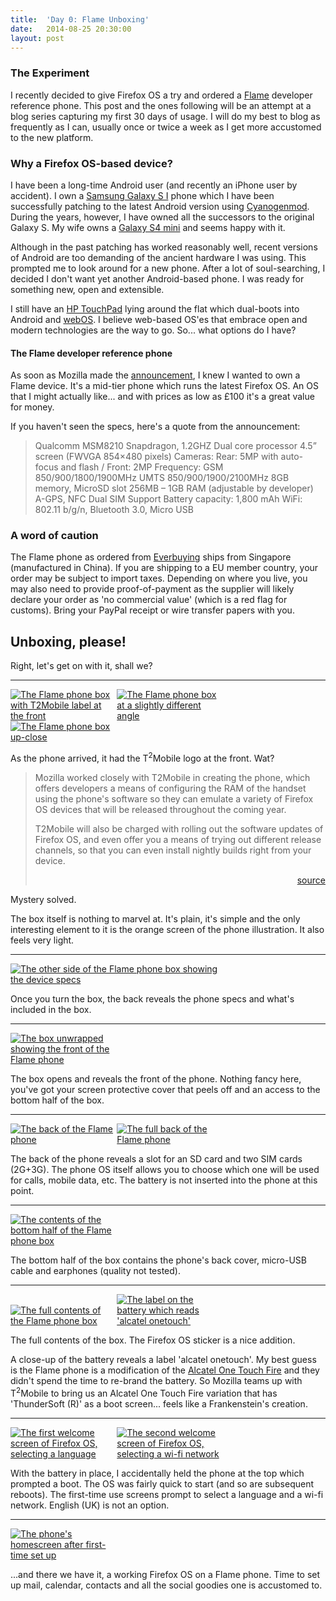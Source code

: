 ```yaml
---
title:  'Day 0: Flame Unboxing'
date:   2014-08-25 20:30:00
layout: post
---
```


### The Experiment

I recently decided to give Firefox OS a try and ordered a [Flame][flame] developer reference phone. This post and the ones following will be an attempt at a blog series capturing my first 30 days of usage. I will do my best to blog as frequently as I can, usually once or twice a week as I get more accustomed to the new platform.

  [flame]: https://developer.mozilla.org/en-US/Firefox_OS/Developer_phone_guide/Flame

### Why a Firefox OS-based device?

I have been a long-time Android user (and recently an iPhone user by accident). I own a [Samsung Galaxy S I][galaxy1] phone which I have been successfully patching to the latest Android version using [Cyanogenmod][cyanogenmod]. During the years, however, I have owned all the successors to the original Galaxy S. My wife owns a [Galaxy S4 mini][galaxis4mini] and seems happy with it.

Although in the past patching has worked reasonably well, recent versions of Android are too demanding of the ancient hardware I was using. This prompted me to look around for a new phone. After a lot of soul-searching, I decided I don't want yet another Android-based phone. I was ready for something new, open and extensible.

I still have an [HP TouchPad][touchpad] lying around the flat which dual-boots into Android and [webOS][webos]. I believe web-based OS'es that embrace open and modern technologies are the way to go. So... what options do I have?

#### The Flame developer reference phone

As soon as Mozilla made the [announcement], I knew I wanted to own a Flame device. It's a mid-tier phone which runs the latest Firefox OS. An OS that I might actually like... and with prices as low as £100 it's a great value for money.

If you haven't seen the specs, here's a quote from the announcement:

> Qualcomm MSM8210 Snapdragon, 1.2GHZ Dual core processor
> 4.5” screen (FWVGA 854×480 pixels)
> Cameras: Rear: 5MP with auto-focus and flash / Front: 2MP
> Frequency: GSM 850/900/1800/1900MHz
> UMTS 850/900/1900/2100MHz
> 8GB memory, MicroSD slot
> 256MB – 1GB RAM (adjustable by developer)
> A-GPS, NFC
> Dual SIM Support
> Battery capacity: 1,800 mAh
> WiFi: 802.11 b/g/n, Bluetooth 3.0, Micro USB

### A word of caution

The Flame phone as ordered from [Everbuying] ships from Singapore (manufactured in China). If you are shipping to a EU member country, your order may be subject to import taxes. Depending on where you live, you may also need to provide proof-of-payment as the supplier will likely declare your order as 'no commercial value' (which is a red flag for customs). Bring your PayPal receipt or wire transfer papers with you.

  [galaxy1]: http://www.gsmarena.com/samsung_i9000_galaxy_s-3115.php
  [galaxis4mini]: http://www.gsmarena.com/samsung_i9190_galaxy_s4_mini-5375.php
  [cyanogenmod]: http://www.cyanogenmod.org/
  [touchpad]: http://en.wikipedia.org/wiki/HP_TouchPad
  [webos]: http://en.wikipedia.org/wiki/WebOS
  [announcement]: https://hacks.mozilla.org/2014/05/flame-firefox-os-developer-phone/
  [Everbuying]: http://www.everbuying.com/product549652.html

## Unboxing, please!

Right, let's get on with it, shall we?

----

<a href="{{ site.base | xml_escape }}/assets/images/2014/08/25/day0-flame-unboxing/DSC_1132.jpg" target="_blank"><img src="{{ site.base | xml_escape }}/assets/images/2014/08/25/day0-flame-unboxing/DSC_1132.jpg" alt="The Flame phone box with T2Mobile label at the front" style="max-width: 33%; max-height: 180px;"></a> <a href="{{ site.base | xml_escape }}/assets/images/2014/08/25/day0-flame-unboxing/DSC_1133.jpg" target="_blank"><img src="{{ site.base | xml_escape }}/assets/images/2014/08/25/day0-flame-unboxing/DSC_1133.jpg" alt="The Flame phone box at a slightly different angle" style="max-width: 33%; max-height: 180px;"></a> <a href="{{ site.base | xml_escape }}/assets/images/2014/08/25/day0-flame-unboxing/DSC_1134.jpg" target="_blank"><img src="{{ site.base | xml_escape }}/assets/images/2014/08/25/day0-flame-unboxing/DSC_1134.jpg" alt="The Flame phone box up-close" style="max-width: 33%; max-height: 180px;"></a>

As the phone arrived, it had the T<sup>2</sup>Mobile logo at the front. Wat?

> Mozilla worked closely with T2Mobile in creating the phone, which offers developers a means of configuring the RAM of the handset using the phone's software so they can emulate a variety of Firefox OS devices that will be released throughout the coming year.
>
> T2Mobile will also be charged with rolling out the software updates of Firefox OS, and even offer you a means of trying out different release channels, so that you can even install nightly builds right from your device.
>
> <div align="right"><a href="http://www.t2mobile.com/index.php?r=section/article&id=53">source</a></div>

Mystery solved.

The box itself is nothing to marvel at. It's plain, it's simple and the only interesting element to it is the orange screen of the phone illustration. It also feels very light.

----

<a href="{{ site.base | xml_escape }}/assets/images/2014/08/25/day0-flame-unboxing/DSC_1135.jpg" target="_blank"><img src="{{ site.base | xml_escape }}/assets/images/2014/08/25/day0-flame-unboxing/DSC_1135.jpg" alt="The other side of the Flame phone box showing the device specs" style="max-width: 66%; max-height: 360px;"></a>

Once you turn the box, the back reveals the phone specs and what's included in the box.

----

<a href="{{ site.base | xml_escape }}/assets/images/2014/08/25/day0-flame-unboxing/DSC_1136.jpg" target="_blank"><img src="{{ site.base | xml_escape }}/assets/images/2014/08/25/day0-flame-unboxing/DSC_1136.jpg" alt="The box unwrapped showing the front of the Flame phone" style="max-width: 33%; max-height: 180px;"></a>

The box opens and reveals the front of the phone. Nothing fancy here, you've got your screen protective cover that peels off and an access to the bottom half of the box.

----

<a href="{{ site.base | xml_escape }}/assets/images/2014/08/25/day0-flame-unboxing/DSC_1139.jpg" target="_blank"><img src="{{ site.base | xml_escape }}/assets/images/2014/08/25/day0-flame-unboxing/DSC_1139.jpg" alt="The back of the Flame phone" style="max-width: 33%; max-height: 180px;"></a> <a href="{{ site.base | xml_escape }}/assets/images/2014/08/25/day0-flame-unboxing/DSC_1140.jpg" target="_blank"><img src="{{ site.base | xml_escape }}/assets/images/2014/08/25/day0-flame-unboxing/DSC_1140.jpg" alt="The full back of the Flame phone" style="max-width: 33%; max-height: 180px;"></a>

The back of the phone reveals a slot for an SD card and two SIM cards (2G+3G). The phone OS itself allows you to choose which one will be used for calls, mobile data, etc. The battery is not inserted into the phone at this point.

----

<a href="{{ site.base | xml_escape }}/assets/images/2014/08/25/day0-flame-unboxing/DSC_1141.jpg" target="_blank"><img src="{{ site.base | xml_escape }}/assets/images/2014/08/25/day0-flame-unboxing/DSC_1141.jpg" alt="The contents of the bottom half of the Flame phone box" style="max-width: 33%; max-height: 180px;"></a>

The bottom half of the box contains the phone's back cover, micro-USB cable and earphones (quality not tested).

----

<a href="{{ site.base | xml_escape }}/assets/images/2014/08/25/day0-flame-unboxing/DSC_1144.jpg" target="_blank"><img src="{{ site.base | xml_escape }}/assets/images/2014/08/25/day0-flame-unboxing/DSC_1144.jpg" alt="The full contents of the Flame phone box" style="max-width: 33%; max-height: 180px;"></a> <a href="{{ site.base | xml_escape }}/assets/images/2014/08/25/day0-flame-unboxing/DSC_1145.jpg" target="_blank"><img src="{{ site.base | xml_escape }}/assets/images/2014/08/25/day0-flame-unboxing/DSC_1145.jpg" alt="The label on the battery which reads 'alcatel onetouch'" style="max-width: 33%; max-height: 180px;"></a>

The full contents of the box. The Firefox OS sticker is a nice addition.

A close-up of the battery reveals a label 'alcatel onetouch'. My best guess is the Flame phone is a modification of the [Alcatel One Touch Fire][onetouch] and they didn't spend the time to re-brand the battery. So Mozilla teams up with T<sup>2</sup>Mobile to bring us an Alcatel One Touch Fire variation that has 'ThunderSoft (R)' as a boot screen... feels like a Frankenstein's creation.

  [onetouch]: http://www.gsmarena.com/alcatel_one_touch_fire-5319.php

----

<a href="{{ site.base | xml_escape }}/assets/images/2014/08/25/day0-flame-unboxing/DSC_1147.jpg" target="_blank"><img src="{{ site.base | xml_escape }}/assets/images/2014/08/25/day0-flame-unboxing/DSC_1147.jpg" alt="The first welcome screen of Firefox OS, selecting a language" style="max-width: 33%; max-height: 360px;"></a> <a href="{{ site.base | xml_escape }}/assets/images/2014/08/25/day0-flame-unboxing/DSC_1148.jpg" target="_blank"><img src="{{ site.base | xml_escape }}/assets/images/2014/08/25/day0-flame-unboxing/DSC_1148.jpg" alt="The second welcome screen of Firefox OS, selecting a wi-fi network" style="max-width: 33%; max-height: 360px;"></a>

With the battery in place, I accidentally held the phone at the top which prompted a boot. The OS was fairly quick to start (and so are subsequent reboots). The first-time use screens prompt to select a language and a wi-fi network. English (UK) is not an option.


----

<a href="{{ site.base | xml_escape }}/assets/images/2014/08/25/day0-flame-unboxing/DSC_1150.jpg" target="_blank"><img src="{{ site.base | xml_escape }}/assets/images/2014/08/25/day0-flame-unboxing/DSC_1150.jpg" alt="The phone's homescreen after first-time set up" style="max-width: 33%; max-height: 180px;"></a>

...and there we have it, a working Firefox OS on a Flame phone. Time to set up mail, calendar, contacts and all the social goodies one is accustomed to.
